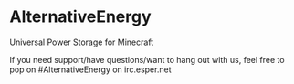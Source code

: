 AlternativeEnergy
=================

Universal Power Storage for Minecraft

If you need support/have questions/want to hang out with us, feel free to pop on #AlternativeEnergy on irc.esper.net
